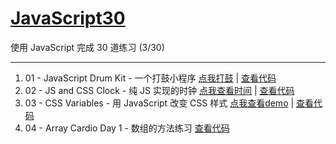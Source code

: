 # [JavaScript30](https://github.com/wesbos/JavaScript30#javascript30)

使用 JavaScript 完成 30 道练习 (3/30)

---
1. 01 - JavaScript Drum Kit  - 一个打鼓小程序 [点我打鼓](https://tanteichang.github.io/JavaScript30/01-JavaScriptDrumKit/index-START.html) | [查看代码](https://github.com/soyaine/JavaScript30/tree/master/01%20-%20JavaScript%20Drum%20Kit)
2. 02 - JS and CSS Clock -
纯 JS 实现的时钟 [点我查看时间](https://tanteichang.github.io/JavaScript30/02-JS-and-CSS-Clock/index-START.html) | [查看代码](https://github.com/tanteichang/JavaScript30/02-JS-and-CSS-Clock)
3. 03 - CSS Variables -
用 JavaScript 改变 CSS 样式
[点我查看demo](https://tanteichang.github.io/JavaScript30/03-CSS-Variables/index.html) | [查看代码](https://github.com/tanteichang/JavaScript30/tree/master/03-CSS-Variables)
4. 04 - Array Cardio Day 1 - 数组的方法练习
[查看代码](https://github.com/tanteichang/JavaScript30/tree/master/04-Array-Cardio-Day-1)
